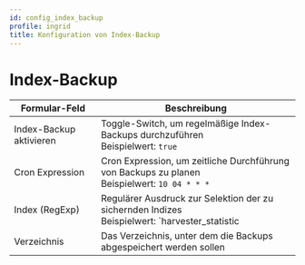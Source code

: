 ```yaml
---
id: config_index_backup
profile: ingrid
title: Konfiguration von Index-Backup
---
```


# Index-Backup

| Formular-Feld               | Beschreibung                                                      |
|-----------------------------|-------------------------------------------------------------------|
| Index-Backup aktivieren     | Toggle-Switch, um regelmäßige Index-Backups durchzuführen <br>Beispielwert: `true` |
| Cron Expression             | Cron Expression, um zeitliche Durchführung von Backups zu planen <br>Beispielwert: `10 04 * * *` |
| Index (RegExp)              | Regulärer Ausdruck zur Selektion der zu sichernden Indizes <br>Beispielwert: `harvester_statistic|url_check_history|index_check_history` |
| Verzeichnis                 | Das Verzeichnis, unter dem die Backups abgespeichert werden sollen |
